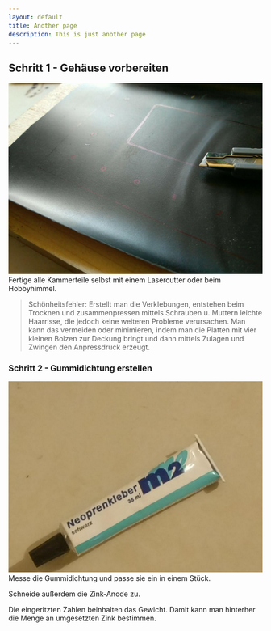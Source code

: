 ```yaml
---
layout: default
title: Another page
description: This is just another page
---
```

## Schritt 1 - Gehäuse vorbereiten
<img class="float-left" src="assets/img/ZAC+_Kathodentester-Zelle_2.jpg" />
Fertige alle Kammerteile selbst mit einem Lasercutter oder beim Hobbyhimmel.

> Schönheitsfehler: Erstellt man die Verklebungen, entstehen beim Trocknen und zusammenpressen mittels Schrauben u. Muttern leichte Haarrisse, die jedoch keine weiteren Probleme verursachen. Man kann das vermeiden oder minimieren, indem man die Platten mit vier kleinen Bolzen zur Deckung bringt und dann mittels Zulagen und Zwingen den Anpressdruck erzeugt.

### Schritt 2 - Gummidichtung erstellen
<img class="float-left" src="assets/img/ZAC+_Kathodentester-Zelle_3.jpg" />
Messe die Gummidichtung und passe sie ein in einem Stück.

Schneide außerdem die Zink-Anode zu.

Die eingeritzten Zahlen beinhalten das Gewicht. Damit kann man hinterher die Menge an umgesetzten Zink bestimmen.